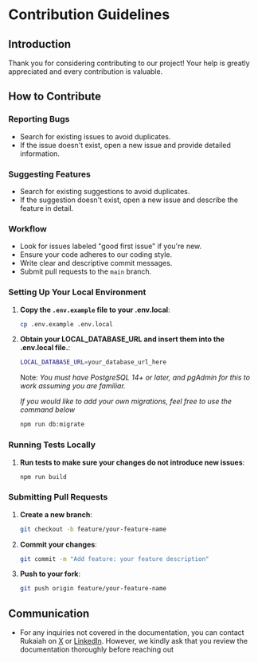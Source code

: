# Contribution Guidelines

## Introduction

Thank you for considering contributing to our project! Your help is greatly appreciated and every contribution is valuable.

## How to Contribute

### Reporting Bugs

- Search for existing issues to avoid duplicates.
- If the issue doesn't exist, open a new issue and provide detailed information.

### Suggesting Features

- Search for existing suggestions to avoid duplicates.
- If the suggestion doesn't exist, open a new issue and describe the feature in detail.

### Workflow

- Look for issues labeled "good first issue" if you're new.
- Ensure your code adheres to our coding style.
- Write clear and descriptive commit messages.
- Submit pull requests to the `main` branch.

### Setting Up Your Local Environment

1. **Copy the `.env.example` file to your .env.local**:

   ```bash
   cp .env.example .env.local
   ```

2. **Obtain your LOCAL_DATABASE_URL and insert them into the .env.local file.**:

   ```bash
   LOCAL_DATABASE_URL=your_database_url_here
   ```

   Note: _You must have PostgreSQL 14+ or later, and pgAdmin for this to work assuming you are familiar._

   _If you would like to add your own migrations, feel free to use the command below_

   ```bash
   npm run db:migrate
   ```

### Running Tests Locally

1. **Run tests to make sure your changes do not introduce new issues**:

   ```bash
   npm run build
   ```

### Submitting Pull Requests

1. **Create a new branch**:
   ```bash
   git checkout -b feature/your-feature-name
   ```
2. **Commit your changes**:
   ```bash
   git commit -m "Add feature: your feature description"
   ```
3. **Push to your fork**:
   ```bash
   git push origin feature/your-feature-name
   ```

## Communication

- For any inquiries not covered in the documentation, you can contact Rukaiah on [X](https://x.com/rukaiah_) or [LinkedIn](https://www.linkedin.com/in/rukaiah-edhah/). However, we kindly ask that you review the documentation thoroughly before reaching out
